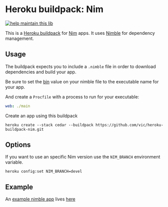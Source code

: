 Heroku buildpack: Nim
=====================

[![help maintain this lib](https://img.shields.io/badge/looking%20for%20maintainer-DM%20%40vborja-663399.svg)](https://twitter.com/vborja)


This is a [Heroku buildpack](http://devcenter.heroku.com/articles/buildpacks) for [Nim](http://nim-lang.org) apps. It uses [Nimble](https://github.com/nim-lang/nimble) for dependency management.

Usage
-----

The buildpack expects you to include a `.nimble` file in order to download dependencies and build your app.


Be sure to set the [bin](https://github.com/nim-lang/nimble#binary-packages) value on your nimble file to the executable name for your app.

And create a `Procfile` with a process to run for your executable:

```yaml
web: ./main
```

Create an app using this buildpack

```shell
heroku create --stack cedar --buildpack https://github.com/vic/heroku-buildpack-nim.git
```

Options
-------

If you want to use an specific Nim version use the `NIM_BRANCH` environment variable.

```shell
heroku config:set NIM_BRANCH=devel
```


Example
-------

An [example nimble app](https://github.com/vic/nim-heroku-example) lives [here](http://nim-heroku-example.herokuapp.com)
